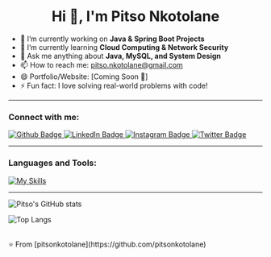 <h1 align="center">Hi 👋, I'm Pitso Nkotolane</h1>

- 🔭 I’m currently working on **Java & Spring Boot Projects**
- 🌱 I’m currently learning **Cloud Computing & Network Security**
- 💬 Ask me anything about **Java, MySQL, and System Design**
- 📫 How to reach me: pitso.nkotolane@gmail.com
- 😄 Portfolio/Website: [Coming Soon 🚀]
- ⚡ Fun fact: I love solving real-world problems with code!

---

### Connect with me:
<div id="badges">
  <a href="https://github.com/pitsonkotolane">
    <img src="https://img.shields.io/badge/Github-black?style=for-the-badge&logo=Github&logoColor=white" alt="Github Badge"/>
  </a>
  <a href="https://www.linkedin.com/in/pitso-nkotolane">
    <img src="https://img.shields.io/badge/LinkedIn-blue?style=for-the-badge&logo=linkedin&logoColor=white" alt="LinkedIn Badge"/>
  </a>
  <a href="https://www.instagram.com/">
    <img src="https://img.shields.io/badge/Instagram-purple?style=for-the-badge&logo=instagram&logoColor=white" alt="Instagram Badge"/>
  </a>
  <a href="https://twitter.com/">
    <img src="https://img.shields.io/badge/Twitter-blue?style=for-the-badge&logo=twitter&logoColor=white" alt="Twitter Badge"/>
  </a>
</div>

---

### Languages and Tools:
[![My Skills](https://skillicons.dev/icons?i=java,spring,mysql,postgresql,html,css,js,bootstrap,git,github,idea,postman&perline=6)](https://skillicons.dev)

---

![Pitso's GitHub stats](https://github-readme-stats.vercel.app/api?username=pitsonkotolane&show_icons=true&theme=dark)

![Top Langs](https://github-readme-stats.vercel.app/api/top-langs/?username=pitsonkotolane&theme=dark)

<br>
⭐️ From [pitsonkotolane](https://github.com/pitsonkotolane)
